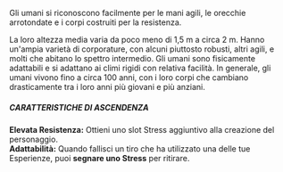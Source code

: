 Gli umani si riconoscono facilmente per le mani agili, le orecchie arrotondate e i corpi costruiti per la resistenza.

La loro altezza media varia da poco meno di 1,5 m a circa 2 m. Hanno un'ampia varietà di corporature, con alcuni piuttosto robusti, altri agili, e molti che abitano lo spettro intermedio. Gli umani sono fisicamente adattabili e si adattano ai climi rigidi con relativa facilità. In generale, gli umani vivono fino a circa 100 anni, con i loro corpi che cambiano drasticamente tra i loro anni più giovani e più anziani.

##### CARATTERISTICHE DI ASCENDENZA
**Elevata Resistenza:** Ottieni uno slot Stress aggiuntivo alla creazione del personaggio.  
**Adattabilità:** Quando fallisci un tiro che ha utilizzato una delle tue Esperienze, puoi **segnare uno Stress** per ritirare.
